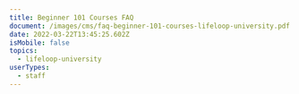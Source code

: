```yaml
---
title: Beginner 101 Courses FAQ
document: /images/cms/faq-beginner-101-courses-lifeloop-university.pdf
date: 2022-03-22T13:45:25.602Z
isMobile: false
topics:
  - lifeloop-university
userTypes:
  - staff
---
```

